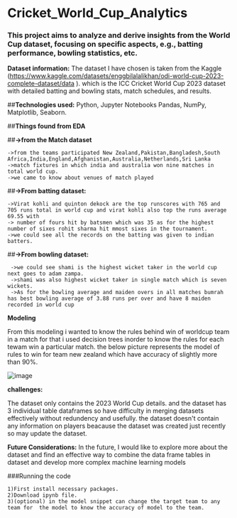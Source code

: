 # Cricket_World_Cup_Analytics

### This project aims to analyze and derive insights from the World Cup dataset, focusing on specific aspects, e.g., batting performance, bowling statistics, etc.

**Dataset information:**
The dataset I have chosen is taken from the Kaggle (https://www.kaggle.com/datasets/enggbilalalikhan/odi-world-cup-2023-complete-dataset/data ).
which is the ICC Cricket World Cup 2023 dataset with detailed batting and bowling stats, match schedules, and results.

##**Technologies used:**
Python, Jupyter Notebooks
Pandas, NumPy, Matplotlib, Seaborn.

##**Things found from EDA**

##**->from the Match dataset**  

    ->from the teams participated New Zealand,Pakistan,Bangladesh,South Africa,India,England,Afghanistan,Australia,Netherlands,Sri Lanka
    ->match fixtures in which india and australia won nine matches in total world cup.
    ->we came to know about venues of match played
##**->From batting dataset:**

    ->Virat kohli and quinton dekock are the top runscores with 765 and 705 runs total in world cup and virat kohli also top the runs average 69.55 with 
    -> number of fours hit by batsmen which was 35 as for the highest number of sixes rohit sharma hit mmost sixes in the tournament. 
    ->we could see all the records on the batting was given to indian batters.
##**->From bowling dataset:**

     ->we could see shami is the highest wicket taker in the world cup next goes to adam zampa.
     ->shami was also highest wicket taker in single match which is seven wickets.
     ->As for the bowling average and maiden overs in all matches bumrah has best bowling average of 3.88 runs per over and have 8 maiden recorded in world cup
    
**Modeling**

From this modeling i wanted to know the rules behind win of worldcup team in a match for that i used decision trees inorder to know the rules for each tewam win a particular match.
the below picture represents the model of rules to win for team new zealand which have accuracy of slightly more than 90%.

![image](https://github.com/MrunalMahakala/Cricket_World_Cup_Analytics/assets/50626560/503ae2fd-2589-4bac-8c18-2ed201bcb997)

    
**challenges:**

The dataset only contains the 2023 World Cup details.
and the dataset has 3 individual table dataframes so have difficulty in merging datasets effectively without redundency and usefully.
the dataset doesn't contain any information on players beacause the dataset was created just recently so may update the dataset.

**Future Considerations:**
In the future, I would like to explore more about the dataset and find an effective way to combine the data frame tables in dataset and develop more complex machine learning models

###Running the code


    1)First install necessary packages.
    2)Download ipynb file.
    3)(optional) in the model snippet can change the target team to any team for  the model to know the accuracy of model to the team.
